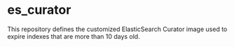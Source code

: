 es_curator
==========

This repository defines the customized ElasticSearch Curator image used to expire indexes that are more
than 10 days old.
